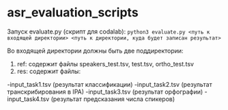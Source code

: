 # asr_evaluation_scripts
Запуск evaluate.py (скрипт для codalab):
`python3 evaluate.py <путь к входящей директории> <путь к директории, куда будет записан результат>`

Во входящей директории должны быть две поддиректории:
1. ref: содержит файлы speakers_test.tsv, test.tsv, ortho_test.tsv
2. res: содержит файлы:

-input_task1.tsv (результат классификации)
-input_task2.tsv (результат транскрибирования в IPA)
-input_task3.tsv (результат орфографии)
-input_task4.tsv (результат предсказания числа спикеров)
